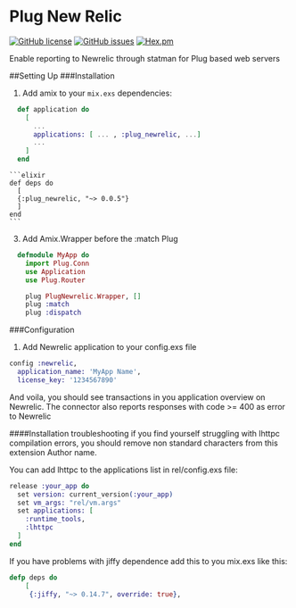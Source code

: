 Plug New Relic
====

[![GitHub license](https://img.shields.io/badge/license-MIT-blue.svg?style=flat-square)](https://raw.githubusercontent.com/manheim/amix/master/LICENSE.md)
[![GitHub issues](https://img.shields.io/github/issues/manheim/amix.svg?style=flat-square)](https://github.com/manheim/amix/issues)
[![Hex.pm](https://img.shields.io/hexpm/v/plug_newrelic.svg?maxAge=2592000?style=flat-square)](https://hex.pm/packages/plug_newrelic)

Enable reporting to Newrelic through statman for Plug based web servers

##Setting Up
###Installation

1. Add amix to your `mix.exs` dependencies:

  ```elixir
    def application do
      [
        ...
        applications: [ ... , :plug_newrelic, ...]
        ...
      ]
    end
  ```

    ```elixir
    def deps do
      [
      {:plug_newrelic, "~> 0.0.5"}
      ]
    end
    ```

3. Add Amix.Wrapper before the :match Plug

  ```elixir
    defmodule MyApp do
      import Plug.Conn
      use Application
      use Plug.Router

      plug PlugNewrelic.Wrapper, []
      plug :match
      plug :dispatch
  ```

###Configuration

1. Add Newrelic application to your config.exs file

 ```elixir
 config :newrelic,
   application_name: 'MyApp Name',
   license_key: '1234567890'
 ```

And voila, you should see transactions in you application overview on Newrelic.
The connector also reports responses with code >= 400 as error to Newrelic

####Installation troubleshooting
if you find yourself struggling with lhttpc compilation errors, you should remove non standard characters from this extension Author name.

You can add lhttpc to the applications list in rel/config.exs file:

```elixir
release :your_app do
  set version: current_version(:your_app)
  set vm_args: "rel/vm.args"
  set applications: [
    :runtime_tools,
    :lhttpc
  ]
end
```

If you have problems with jiffy dependence add this to you mix.exs like this:

```elixir
defp deps do
    [
     {:jiffy, "~> 0.14.7", override: true},
```
